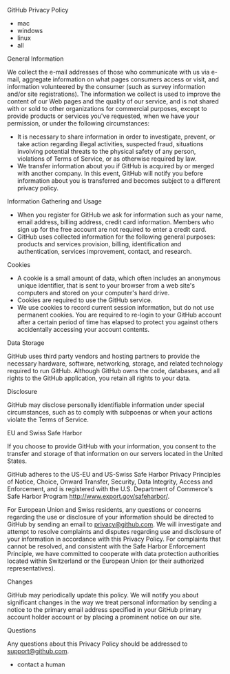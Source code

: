 GitHub Privacy Policy

*   mac
*   windows
*   linux
*   all

General Information

We collect the e-mail addresses of those who communicate with us via e-mail, aggregate information on what pages consumers access or visit, and information volunteered by the consumer (such as survey information and/or site registrations). The information we collect is used to improve the content of our Web pages and the quality of our service, and is not shared with or sold to other organizations for commercial purposes, except to provide products or services you've requested, when we have your permission, or under the following circumstances:

*   It is necessary to share information in order to investigate, prevent, or take action regarding illegal activities, suspected fraud, situations involving potential threats to the physical safety of any person, violations of Terms of Service, or as otherwise required by law.
*   We transfer information about you if GitHub is acquired by or merged with another company. In this event, GitHub will notify you before information about you is transferred and becomes subject to a different privacy policy.

Information Gathering and Usage

*   When you register for GitHub we ask for information such as your name, email address, billing address, credit card information. Members who sign up for the free account are not required to enter a credit card.
*   GitHub uses collected information for the following general purposes: products and services provision, billing, identification and authentication, services improvement, contact, and research.

Cookies

*   A cookie is a small amount of data, which often includes an anonymous unique identifier, that is sent to your browser from a web site's computers and stored on your computer's hard drive.
*   Cookies are required to use the GitHub service.
*   We use cookies to record current session information, but do not use permanent cookies. You are required to re-login to your GitHub account after a certain period of time has elapsed to protect you against others accidentally accessing your account contents.

Data Storage

GitHub uses third party vendors and hosting partners to provide the necessary hardware, software, networking, storage, and related technology required to run GitHub. Although GitHub owns the code, databases, and all rights to the GitHub application, you retain all rights to your data.

Disclosure

GitHub may disclose personally identifiable information under special circumstances, such as to comply with subpoenas or when your actions violate the Terms of Service.

EU and Swiss Safe Harbor

If you choose to provide GitHub with your information, you consent to the transfer and storage of that information on our servers located in the United States.

GitHub adheres to the US-EU and US-Swiss Safe Harbor Privacy Principles of Notice, Choice, Onward Transfer, Security, Data Integrity, Access and Enforcement, and is registered with the U.S. Department of Commerce's Safe Harbor Program http://www.export.gov/safeharbor/.

For European Union and Swiss residents, any questions or concerns regarding the use or disclosure of your information should be directed to GitHub by sending an email to privacy@github.com. We will investigate and attempt to resolve complaints and disputes regarding use and disclosure of your information in accordance with this Privacy Policy. For complaints that cannot be resolved, and consistent with the Safe Harbor Enforcement Principle, we have committed to cooperate with data protection authorities located within Switzerland or the European Union (or their authorized representatives).

Changes

GitHub may periodically update this policy. We will notify you about significant changes in the way we treat personal information by sending a notice to the primary email address specified in your GitHub primary account holder account or by placing a prominent notice on our site.

Questions

Any questions about this Privacy Policy should be addressed to support@github.com.

*   contact a human